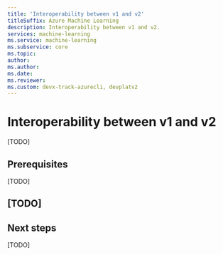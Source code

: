 ```yaml
---
title: 'Interoperability between v1 and v2'
titleSuffix: Azure Machine Learning
description: Interoperability between v1 and v2.
services: machine-learning
ms.service: machine-learning
ms.subservice: core
ms.topic:
author:
ms.author:
ms.date:
ms.reviewer: 
ms.custom: devx-track-azurecli, devplatv2
---
```


# Interoperability between v1 and v2

[TODO]

## Prerequisites

[TODO]

## [TODO]

## Next steps

[TODO]

